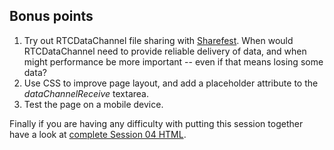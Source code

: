 ## Bonus points

1. Try out RTCDataChannel file sharing with [Sharefest](http://www.sharefest.me/). When would RTCDataChannel need to provide reliable delivery of data, and when might performance be more important -- even if that means losing some data?
2. Use CSS to improve page layout, and add a placeholder attribute to the _dataChannelReceive_ textarea.
3. Test the page on a mobile device.

Finally if you are having any difficulty with putting this session together have a look at [complete Session 04 HTML](https://bitbucket.org/webrtc/codelab/raw/master/complete/step4.html).

